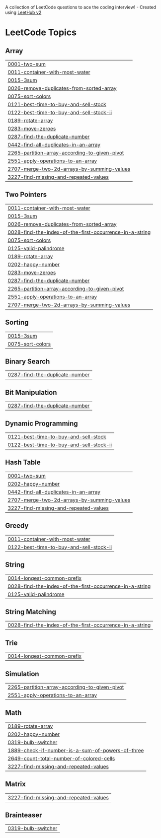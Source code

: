 A collection of LeetCode questions to ace the coding interview! - Created using [LeetHub v2](https://github.com/arunbhardwaj/LeetHub-2.0)
<!---LeetCode Topics Start-->
# LeetCode Topics
## Array
|  |
| ------- |
| [0001-two-sum](https://github.com/Rupeshrana/Arsh-Goel-DSA-Sheet-/tree/master/0001-two-sum) |
| [0011-container-with-most-water](https://github.com/Rupeshrana/Arsh-Goel-DSA-Sheet-/tree/master/0011-container-with-most-water) |
| [0015-3sum](https://github.com/Rupeshrana/Arsh-Goel-DSA-Sheet-/tree/master/0015-3sum) |
| [0026-remove-duplicates-from-sorted-array](https://github.com/Rupeshrana/Arsh-Goel-DSA-Sheet-/tree/master/0026-remove-duplicates-from-sorted-array) |
| [0075-sort-colors](https://github.com/Rupeshrana/Arsh-Goel-DSA-Sheet-/tree/master/0075-sort-colors) |
| [0121-best-time-to-buy-and-sell-stock](https://github.com/Rupeshrana/Arsh-Goel-DSA-Sheet-/tree/master/0121-best-time-to-buy-and-sell-stock) |
| [0122-best-time-to-buy-and-sell-stock-ii](https://github.com/Rupeshrana/Arsh-Goel-DSA-Sheet-/tree/master/0122-best-time-to-buy-and-sell-stock-ii) |
| [0189-rotate-array](https://github.com/Rupeshrana/Arsh-Goel-DSA-Sheet-/tree/master/0189-rotate-array) |
| [0283-move-zeroes](https://github.com/Rupeshrana/Arsh-Goel-DSA-Sheet-/tree/master/0283-move-zeroes) |
| [0287-find-the-duplicate-number](https://github.com/Rupeshrana/Arsh-Goel-DSA-Sheet-/tree/master/0287-find-the-duplicate-number) |
| [0442-find-all-duplicates-in-an-array](https://github.com/Rupeshrana/Arsh-Goel-DSA-Sheet-/tree/master/0442-find-all-duplicates-in-an-array) |
| [2265-partition-array-according-to-given-pivot](https://github.com/Rupeshrana/Arsh-Goel-DSA-Sheet-/tree/master/2265-partition-array-according-to-given-pivot) |
| [2551-apply-operations-to-an-array](https://github.com/Rupeshrana/Arsh-Goel-DSA-Sheet-/tree/master/2551-apply-operations-to-an-array) |
| [2707-merge-two-2d-arrays-by-summing-values](https://github.com/Rupeshrana/Arsh-Goel-DSA-Sheet-/tree/master/2707-merge-two-2d-arrays-by-summing-values) |
| [3227-find-missing-and-repeated-values](https://github.com/Rupeshrana/Arsh-Goel-DSA-Sheet-/tree/master/3227-find-missing-and-repeated-values) |
## Two Pointers
|  |
| ------- |
| [0011-container-with-most-water](https://github.com/Rupeshrana/Arsh-Goel-DSA-Sheet-/tree/master/0011-container-with-most-water) |
| [0015-3sum](https://github.com/Rupeshrana/Arsh-Goel-DSA-Sheet-/tree/master/0015-3sum) |
| [0026-remove-duplicates-from-sorted-array](https://github.com/Rupeshrana/Arsh-Goel-DSA-Sheet-/tree/master/0026-remove-duplicates-from-sorted-array) |
| [0028-find-the-index-of-the-first-occurrence-in-a-string](https://github.com/Rupeshrana/Arsh-Goel-DSA-Sheet-/tree/master/0028-find-the-index-of-the-first-occurrence-in-a-string) |
| [0075-sort-colors](https://github.com/Rupeshrana/Arsh-Goel-DSA-Sheet-/tree/master/0075-sort-colors) |
| [0125-valid-palindrome](https://github.com/Rupeshrana/Arsh-Goel-DSA-Sheet-/tree/master/0125-valid-palindrome) |
| [0189-rotate-array](https://github.com/Rupeshrana/Arsh-Goel-DSA-Sheet-/tree/master/0189-rotate-array) |
| [0202-happy-number](https://github.com/Rupeshrana/Arsh-Goel-DSA-Sheet-/tree/master/0202-happy-number) |
| [0283-move-zeroes](https://github.com/Rupeshrana/Arsh-Goel-DSA-Sheet-/tree/master/0283-move-zeroes) |
| [0287-find-the-duplicate-number](https://github.com/Rupeshrana/Arsh-Goel-DSA-Sheet-/tree/master/0287-find-the-duplicate-number) |
| [2265-partition-array-according-to-given-pivot](https://github.com/Rupeshrana/Arsh-Goel-DSA-Sheet-/tree/master/2265-partition-array-according-to-given-pivot) |
| [2551-apply-operations-to-an-array](https://github.com/Rupeshrana/Arsh-Goel-DSA-Sheet-/tree/master/2551-apply-operations-to-an-array) |
| [2707-merge-two-2d-arrays-by-summing-values](https://github.com/Rupeshrana/Arsh-Goel-DSA-Sheet-/tree/master/2707-merge-two-2d-arrays-by-summing-values) |
## Sorting
|  |
| ------- |
| [0015-3sum](https://github.com/Rupeshrana/Arsh-Goel-DSA-Sheet-/tree/master/0015-3sum) |
| [0075-sort-colors](https://github.com/Rupeshrana/Arsh-Goel-DSA-Sheet-/tree/master/0075-sort-colors) |
## Binary Search
|  |
| ------- |
| [0287-find-the-duplicate-number](https://github.com/Rupeshrana/Arsh-Goel-DSA-Sheet-/tree/master/0287-find-the-duplicate-number) |
## Bit Manipulation
|  |
| ------- |
| [0287-find-the-duplicate-number](https://github.com/Rupeshrana/Arsh-Goel-DSA-Sheet-/tree/master/0287-find-the-duplicate-number) |
## Dynamic Programming
|  |
| ------- |
| [0121-best-time-to-buy-and-sell-stock](https://github.com/Rupeshrana/Arsh-Goel-DSA-Sheet-/tree/master/0121-best-time-to-buy-and-sell-stock) |
| [0122-best-time-to-buy-and-sell-stock-ii](https://github.com/Rupeshrana/Arsh-Goel-DSA-Sheet-/tree/master/0122-best-time-to-buy-and-sell-stock-ii) |
## Hash Table
|  |
| ------- |
| [0001-two-sum](https://github.com/Rupeshrana/Arsh-Goel-DSA-Sheet-/tree/master/0001-two-sum) |
| [0202-happy-number](https://github.com/Rupeshrana/Arsh-Goel-DSA-Sheet-/tree/master/0202-happy-number) |
| [0442-find-all-duplicates-in-an-array](https://github.com/Rupeshrana/Arsh-Goel-DSA-Sheet-/tree/master/0442-find-all-duplicates-in-an-array) |
| [2707-merge-two-2d-arrays-by-summing-values](https://github.com/Rupeshrana/Arsh-Goel-DSA-Sheet-/tree/master/2707-merge-two-2d-arrays-by-summing-values) |
| [3227-find-missing-and-repeated-values](https://github.com/Rupeshrana/Arsh-Goel-DSA-Sheet-/tree/master/3227-find-missing-and-repeated-values) |
## Greedy
|  |
| ------- |
| [0011-container-with-most-water](https://github.com/Rupeshrana/Arsh-Goel-DSA-Sheet-/tree/master/0011-container-with-most-water) |
| [0122-best-time-to-buy-and-sell-stock-ii](https://github.com/Rupeshrana/Arsh-Goel-DSA-Sheet-/tree/master/0122-best-time-to-buy-and-sell-stock-ii) |
## String
|  |
| ------- |
| [0014-longest-common-prefix](https://github.com/Rupeshrana/Arsh-Goel-DSA-Sheet-/tree/master/0014-longest-common-prefix) |
| [0028-find-the-index-of-the-first-occurrence-in-a-string](https://github.com/Rupeshrana/Arsh-Goel-DSA-Sheet-/tree/master/0028-find-the-index-of-the-first-occurrence-in-a-string) |
| [0125-valid-palindrome](https://github.com/Rupeshrana/Arsh-Goel-DSA-Sheet-/tree/master/0125-valid-palindrome) |
## String Matching
|  |
| ------- |
| [0028-find-the-index-of-the-first-occurrence-in-a-string](https://github.com/Rupeshrana/Arsh-Goel-DSA-Sheet-/tree/master/0028-find-the-index-of-the-first-occurrence-in-a-string) |
## Trie
|  |
| ------- |
| [0014-longest-common-prefix](https://github.com/Rupeshrana/Arsh-Goel-DSA-Sheet-/tree/master/0014-longest-common-prefix) |
## Simulation
|  |
| ------- |
| [2265-partition-array-according-to-given-pivot](https://github.com/Rupeshrana/Arsh-Goel-DSA-Sheet-/tree/master/2265-partition-array-according-to-given-pivot) |
| [2551-apply-operations-to-an-array](https://github.com/Rupeshrana/Arsh-Goel-DSA-Sheet-/tree/master/2551-apply-operations-to-an-array) |
## Math
|  |
| ------- |
| [0189-rotate-array](https://github.com/Rupeshrana/Arsh-Goel-DSA-Sheet-/tree/master/0189-rotate-array) |
| [0202-happy-number](https://github.com/Rupeshrana/Arsh-Goel-DSA-Sheet-/tree/master/0202-happy-number) |
| [0319-bulb-switcher](https://github.com/Rupeshrana/Arsh-Goel-DSA-Sheet-/tree/master/0319-bulb-switcher) |
| [1889-check-if-number-is-a-sum-of-powers-of-three](https://github.com/Rupeshrana/Arsh-Goel-DSA-Sheet-/tree/master/1889-check-if-number-is-a-sum-of-powers-of-three) |
| [2649-count-total-number-of-colored-cells](https://github.com/Rupeshrana/Arsh-Goel-DSA-Sheet-/tree/master/2649-count-total-number-of-colored-cells) |
| [3227-find-missing-and-repeated-values](https://github.com/Rupeshrana/Arsh-Goel-DSA-Sheet-/tree/master/3227-find-missing-and-repeated-values) |
## Matrix
|  |
| ------- |
| [3227-find-missing-and-repeated-values](https://github.com/Rupeshrana/Arsh-Goel-DSA-Sheet-/tree/master/3227-find-missing-and-repeated-values) |
## Brainteaser
|  |
| ------- |
| [0319-bulb-switcher](https://github.com/Rupeshrana/Arsh-Goel-DSA-Sheet-/tree/master/0319-bulb-switcher) |
<!---LeetCode Topics End-->